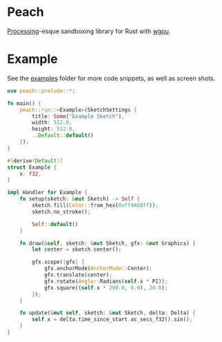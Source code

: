 # Peach
[Processing](https://processing.org)-esque sandboxing library for Rust with [wgpu](https://github.com/gfx-rs/wgpu-rs).

# Example
See the [examples](examples/) folder for more code snippets, as well as screen shots.
```rust
use peach::prelude::*;

fn main() {
    peach::run::<Example>(SketchSettings {
        title: Some("Example Sketch"),
        width: 512.0,
        height: 512.0,
        ..Default::default()
    });
}

#[derive(Default)]
struct Example {
    x: f32,
}

impl Handler for Example {
    fn setup(sketch: &mut Sketch) -> Self {
        sketch.fill(Color::from_hex(0xff4488ff));
        sketch.no_stroke();

        Self::default()
    }

    fn draw(&self, sketch: &mut Sketch, gfx: &mut Graphics) {
        let center = sketch.center();

        gfx.scope(|gfx| {
            gfx.anchorMode(AnchorMode::Center);
            gfx.translate(center);
            gfx.rotate(Angle::Radians(self.x * PI));
            gfx.square((self.x * 200.0, 0.0), 20.0);
        });
    }

    fn update(&mut self, sketch: &mut Sketch, delta: Delta) {
        self.x = delta.time_since_start.as_secs_f32().sin();
    }
}
```
